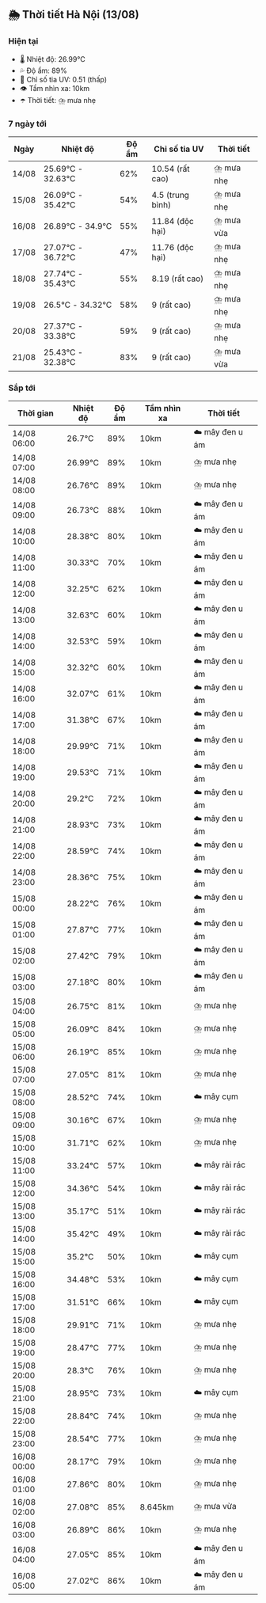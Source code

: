 ## 🌦️ Thời tiết Hà Nội (13/08)

### Hiện tại

- 🌡️ Nhiệt độ: 26.99℃
- 💦 Độ ẩm: 89%
- 🌟 Chỉ số tia UV: 0.51 (thấp)
- 👁️ Tầm nhìn xa: 10km
- ☂️ Thời tiết: ⛈️ mưa nhẹ

### 7 ngày tới

| Ngày | Nhiệt độ | Độ ẩm | Chỉ số tia UV | Thời tiết |
| --- | --- | --- | --- | --- |
| 14/08 | 25.69℃ - 32.63℃ | 62% | 10.54 (rất cao) | ⛈️ mưa nhẹ |
| 15/08 | 26.09℃ - 35.42℃ | 54% | 4.5 (trung bình) | ⛈️ mưa nhẹ |
| 16/08 | 26.89℃ - 34.9℃ | 55% | 11.84 (độc hại) | ⛈️ mưa vừa |
| 17/08 | 27.07℃ - 36.72℃ | 47% | 11.76 (độc hại) | ⛈️ mưa nhẹ |
| 18/08 | 27.74℃ - 35.43℃ | 55% | 8.19 (rất cao) | ⛈️ mưa nhẹ |
| 19/08 | 26.5℃ - 34.32℃ | 58% | 9 (rất cao) | ⛈️ mưa nhẹ |
| 20/08 | 27.37℃ - 33.38℃ | 59% | 9 (rất cao) | ⛈️ mưa nhẹ |
| 21/08 | 25.43℃ - 32.38℃ | 83% | 9 (rất cao) | ⛈️ mưa vừa |

### Sắp tới

| Thời gian | Nhiệt độ | Độ ẩm | Tầm nhìn xa | Thời tiết |
| --- | --- | --- | --- | --- |
| 14/08 06:00 | 26.7℃ | 89% | 10km | ☁️ mây đen u ám |
| 14/08 07:00 | 26.99℃ | 89% | 10km | ⛈️ mưa nhẹ |
| 14/08 08:00 | 26.76℃ | 89% | 10km | ⛈️ mưa nhẹ |
| 14/08 09:00 | 26.73℃ | 88% | 10km | ☁️ mây đen u ám |
| 14/08 10:00 | 28.38℃ | 80% | 10km | ☁️ mây đen u ám |
| 14/08 11:00 | 30.33℃ | 70% | 10km | ☁️ mây đen u ám |
| 14/08 12:00 | 32.25℃ | 62% | 10km | ☁️ mây đen u ám |
| 14/08 13:00 | 32.63℃ | 60% | 10km | ☁️ mây đen u ám |
| 14/08 14:00 | 32.53℃ | 59% | 10km | ☁️ mây đen u ám |
| 14/08 15:00 | 32.32℃ | 60% | 10km | ☁️ mây đen u ám |
| 14/08 16:00 | 32.07℃ | 61% | 10km | ☁️ mây đen u ám |
| 14/08 17:00 | 31.38℃ | 67% | 10km | ☁️ mây đen u ám |
| 14/08 18:00 | 29.99℃ | 71% | 10km | ☁️ mây đen u ám |
| 14/08 19:00 | 29.53℃ | 71% | 10km | ☁️ mây đen u ám |
| 14/08 20:00 | 29.2℃ | 72% | 10km | ☁️ mây đen u ám |
| 14/08 21:00 | 28.93℃ | 73% | 10km | ☁️ mây đen u ám |
| 14/08 22:00 | 28.59℃ | 74% | 10km | ☁️ mây đen u ám |
| 14/08 23:00 | 28.36℃ | 75% | 10km | ☁️ mây đen u ám |
| 15/08 00:00 | 28.22℃ | 76% | 10km | ☁️ mây đen u ám |
| 15/08 01:00 | 27.87℃ | 77% | 10km | ☁️ mây đen u ám |
| 15/08 02:00 | 27.42℃ | 79% | 10km | ☁️ mây đen u ám |
| 15/08 03:00 | 27.18℃ | 80% | 10km | ☁️ mây đen u ám |
| 15/08 04:00 | 26.75℃ | 81% | 10km | ⛈️ mưa nhẹ |
| 15/08 05:00 | 26.09℃ | 84% | 10km | ⛈️ mưa nhẹ |
| 15/08 06:00 | 26.19℃ | 85% | 10km | ⛈️ mưa nhẹ |
| 15/08 07:00 | 27.05℃ | 81% | 10km | ⛈️ mưa nhẹ |
| 15/08 08:00 | 28.52℃ | 74% | 10km | ☁️ mây cụm |
| 15/08 09:00 | 30.16℃ | 67% | 10km | ⛈️ mưa nhẹ |
| 15/08 10:00 | 31.71℃ | 62% | 10km | ⛈️ mưa nhẹ |
| 15/08 11:00 | 33.24℃ | 57% | 10km | ☁️ mây rải rác |
| 15/08 12:00 | 34.36℃ | 54% | 10km | ☁️ mây rải rác |
| 15/08 13:00 | 35.17℃ | 51% | 10km | ☁️ mây rải rác |
| 15/08 14:00 | 35.42℃ | 49% | 10km | ☁️ mây rải rác |
| 15/08 15:00 | 35.2℃ | 50% | 10km | ☁️ mây cụm |
| 15/08 16:00 | 34.48℃ | 53% | 10km | ☁️ mây cụm |
| 15/08 17:00 | 31.51℃ | 66% | 10km | ☁️ mây cụm |
| 15/08 18:00 | 29.91℃ | 71% | 10km | ⛈️ mưa nhẹ |
| 15/08 19:00 | 28.47℃ | 77% | 10km | ⛈️ mưa nhẹ |
| 15/08 20:00 | 28.3℃ | 76% | 10km | ⛈️ mưa nhẹ |
| 15/08 21:00 | 28.95℃ | 73% | 10km | ☁️ mây cụm |
| 15/08 22:00 | 28.84℃ | 74% | 10km | ⛈️ mưa nhẹ |
| 15/08 23:00 | 28.54℃ | 77% | 10km | ⛈️ mưa nhẹ |
| 16/08 00:00 | 28.17℃ | 79% | 10km | ⛈️ mưa nhẹ |
| 16/08 01:00 | 27.86℃ | 80% | 10km | ⛈️ mưa nhẹ |
| 16/08 02:00 | 27.08℃ | 85% | 8.645km | ⛈️ mưa vừa |
| 16/08 03:00 | 26.89℃ | 86% | 10km | ⛈️ mưa nhẹ |
| 16/08 04:00 | 27.05℃ | 85% | 10km | ☁️ mây đen u ám |
| 16/08 05:00 | 27.02℃ | 86% | 10km | ☁️ mây đen u ám |
